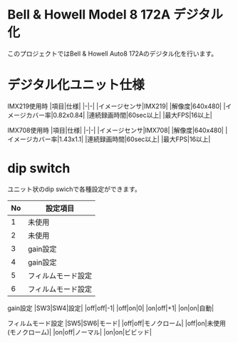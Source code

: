 # Bell & Howell Model 8 172A デジタル化

このプロジェクトではBell & Howell Auto8 172Aのデジタル化を行います。

# デジタル化ユニット仕様

IMX219使用時
|項目|仕様|
|-|-|
|イメージセンサ|IMX219|
|解像度|640x480|
|イメージカバー率|0.82x0.84|
|連続録画時間|60sec以上|
|最大FPS|16以上|

IMX708使用時
|項目|仕様|
|-|-|
|イメージセンサ|IMX708|
|解像度|640x480|
|イメージカバー率|1.43x1.1|
|連続録画時間|60sec以上|
|最大FPS|16以上|

# dip switch
ユニット状のdip swichで各種設定ができます。

|No|設定項目|
|-|-|
|1|未使用|
|2|未使用|
|3|gain設定|
|4|gain設定|
|5|フィルムモード設定|
|6|フィルムモード設定|

gain設定
|SW3|SW4|設定|
|off|off|-1|
|off|on|0|
|on|off|+1|
|on|on|自動|


フィルムモード設定
|SW5|SW6|モード|
|off|off|モノクローム|
|off|on|未使用(モノクローム)|
|on|off|ノーマル|
|on|on|ビビッド|

